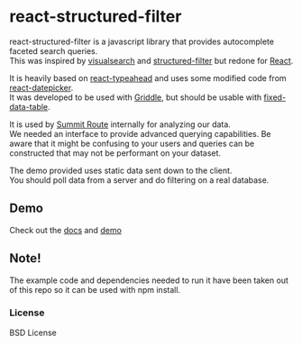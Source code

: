 
# react-structured-filter
react-structured-filter is a javascript library that provides autocomplete faceted search queries.  
This was inspired by [visualsearch](http://documentcloud.github.io/visualsearch) and
[structured-filter](https://github.com/evoluteur/structured-filter) but redone for
[React](http://facebook.github.io/react/).

It is heavily based on [react-typeahead](https://github.com/fmoo/react-typeahead) and uses some modified code from
[react-datepicker](https://github.com/Hacker0x01/react-datepicker).  
It was developed to be used with [Griddle](http://dynamictyped.github.io/Griddle/),
but should be usable with [fixed-data-table](https://github.com/facebook/fixed-data-table).

It is used by [Summit Route](https://summitroute.com/) internally for analyzing our data.  
We needed an interface to provide advanced querying capabilities.
Be aware that it might be confusing to your users and queries can be constructed that may not be performant on your dataset.

The demo provided uses static data sent down to the client.  
You should poll data from a server and do filtering on a real database.

## Demo
Check out the [docs](http://summitroute.github.io/react-structured-filter/) and [demo](http://summitroute.github.io/react-structured-filter/demo.html)

## Note!
The example code and dependencies needed to run it have been taken out of this repo so it can be used with npm install.

### License
BSD License
